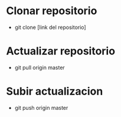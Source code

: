
# Clonar repositorio
 
 * git clone [link del repositorio]
 
# Actualizar repositorio
 
  * git pull origin master

# Subir actualizacion

  * git push origin master
